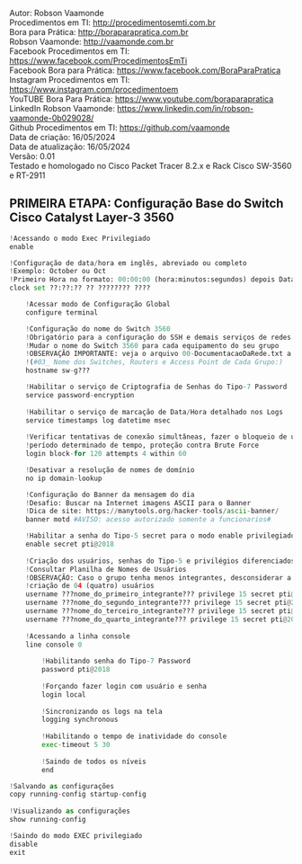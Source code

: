 Autor: Robson Vaamonde<br>
Procedimentos em TI: http://procedimentosemti.com.br<br>
Bora para Prática: http://boraparapratica.com.br<br>
Robson Vaamonde: http://vaamonde.com.br<br>
Facebook Procedimentos em TI: https://www.facebook.com/ProcedimentosEmTi<br>
Facebook Bora para Prática: https://www.facebook.com/BoraParaPratica<br>
Instagram Procedimentos em TI: https://www.instagram.com/procedimentoem<br>
YouTUBE Bora Para Prática: https://www.youtube.com/boraparapratica<br>
LinkedIn Robson Vaamonde: https://www.linkedin.com/in/robson-vaamonde-0b029028/<br>
Github Procedimentos em TI: https://github.com/vaamonde<br>
Data de criação: 16/05/2024<br>
Data de atualização: 16/05/2024<br>
Versão: 0.01<br>
Testado e homologado no Cisco Packet Tracer 8.2.x e Rack Cisco SW-3560 e RT-2911

## PRIMEIRA ETAPA: Configuração Base do Switch Cisco Catalyst Layer-3 3560 

```python
!Acessando o modo Exec Privilegiado
enable

!Configuração de data/hora em inglês, abreviado ou completo
!Exemplo: October ou Oct
!Primeiro Hora no formato: 00:00:00 (hora:minutos:segundos) depois Data no formato: Dia Mês Ano
clock set ??:??:?? ?? ???????? ????

	!Acessar modo de Configuração Global
	configure terminal

	!Configuração do nome do Switch 3560
	!Obrigatório para a configuração do SSH e demais serviços de redes
	!Mudar o nome do Switch 3560 para cada equipamento do seu grupo
	!OBSERVAÇÃO IMPORTANTE: veja o arquivo 00-DocumentacaoDaRede.txt a partir da linha: 68 
	!(#03_ Nome dos Switches, Routers e Access Point de Cada Grupo:)
	hostname sw-g???

	!Habilitar o serviço de Criptografia de Senhas do Tipo-7 Password 
	service password-encryption
	
	!Habilitar o serviço de marcação de Data/Hora detalhado nos Logs
	service timestamps log datetime msec
	
	!Verificar tentativas de conexão simultâneas, fazer o bloqueio de um
	!período determinado de tempo, proteção contra Brute Force
	login block-for 120 attempts 4 within 60

	!Desativar a resolução de nomes de domínio
	no ip domain-lookup

	!Configuração do Banner da mensagem do dia
	!Desafio: Buscar na Internet imagens ASCII para o Banner
	!Dica de site: https://manytools.org/hacker-tools/ascii-banner/
	banner motd #AVISO: acesso autorizado somente a funcionarios#

	!Habilitar a senha do Tipo-5 secret para o modo enable privilegiado
	enable secret pti@2018
  
	!Criação dos usuários, senhas do Tipo-5 e privilégios diferenciados
	!Consultar Planilha de Nomes de Usuários
	!OBSERVAÇÃO: Caso o grupo tenha menos integrantes, desconsiderar a
	!criação de 04 (quatro) usuários
	username ???nome_do_primeiro_integrante??? privilege 15 secret pti@2018
	username ???nome_do_segundo_integrante??? privilege 15 secret pti@2018
	username ???nome_do_terceiro_integrante??? privilege 15 secret pti@2018
	username ???nome_do_quarto_integrante??? privilege 15 secret pti@2018
	
	!Acessando a linha console
	line console 0
		
		!Habilitando senha do Tipo-7 Password 
		password pti@2018
		
		!Forçando fazer login com usuário e senha
		login local
		
		!Sincronizando os logs na tela
		logging synchronous
		
		!Habilitando o tempo de inatividade do console
		exec-timeout 5 30
		
		!Saindo de todos os níveis
		end

!Salvando as configurações
copy running-config startup-config
	
!Visualizando as configurações
show running-config

!Saindo do modo EXEC privilegiado
disable
exit
```